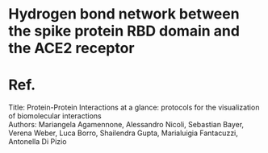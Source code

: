 # Hydrogen bond network between the spike protein RBD domain and the ACE2 receptor 



# Ref.   
Title: Protein-Protein Interactions at a glance: protocols for the visualization of biomolecular interactions  
Authors: Mariangela Agamennone, Alessandro Nicoli, Sebastian Bayer, Verena Weber, Luca Borro, Shailendra Gupta, Marialuigia Fantacuzzi, Antonella Di Pizio  
